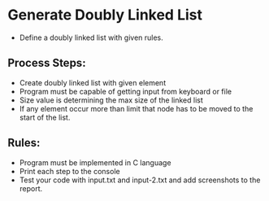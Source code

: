 # Generate Doubly Linked List

- Define a doubly linked list with given rules.

## Process Steps:
- Create doubly linked list with given element
- Program must be capable of getting input from keyboard or file
- Size value is determining the max size of the linked list
- If any element occur more than limit that node has to be moved to the start of the list.


## Rules:
- Program must be implemented in C language
- Print each step to the console
- Test your code with input.txt and input-2.txt and add screenshots to the report.